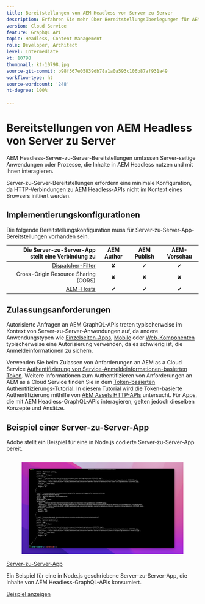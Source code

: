 ```yaml
---
title: Bereitstellungen von AEM Headless von Server zu Server
description: Erfahren Sie mehr über Bereitstellungsüberlegungen für AEM Headless-Bereitstellungen von Server zu Server.
version: Cloud Service
feature: GraphQL API
topic: Headless, Content Management
role: Developer, Architect
level: Intermediate
kt: 10798
thumbnail: kt-10798.jpg
source-git-commit: b98f567e05839db78a1a0a593c106b87af931a49
workflow-type: ht
source-wordcount: '248'
ht-degree: 100%

---
```



# Bereitstellungen von AEM Headless von Server zu Server

AEM Headless-Server-zu-Server-Bereitstellungen umfassen Server-seitige Anwendungen oder Prozesse, die Inhalte in AEM Headless nutzen und mit ihnen interagieren.

Server-zu-Server-Bereitstellungen erfordern eine minimale Konfiguration, da HTTP-Verbindungen zu AEM Headless-APIs nicht im Kontext eines Browsers initiiert werden.

## Implementierungskonfigurationen

Die folgende Bereitstellungskonfiguration muss für Server-zu-Server-App-Bereitstellungen vorhanden sein.

| Die Server-zu-Server-App stellt eine Verbindung zu | AEM Author | AEM Publish | AEM-Vorschau |
|---------------------------------------------------------------:|:----------:|:-----------:|:-----------:|
| [Dispatcher-Filter](./configurations/dispatcher-filters.md) | ✘ | ✔ | ✔ |
| Cross-Origin Resource Sharing (CORS) | ✘ | ✘ | ✘ |
| [AEM-Hosts](./configurations/aem-hosts.md) | ✔ | ✔ | ✔ |

## Zulassungsanforderungen

Autorisierte Anfragen an AEM GraphQL-APIs treten typischerweise im Kontext von Server-zu-Server-Anwendungen auf, da andere Anwendungstypen wie [Einzelseiten-Apps](./spa.md), [Mobile](./mobile.md) oder [Web-Komponenten](./web-component.md) typischerweise eine Autorisierung verwenden, da es schwierig ist, die Anmeldeinformationen zu sichern.

Verwenden Sie beim Zulassen von Anforderungen an AEM as a Cloud Service [Authentifizierung von Service-Anmeldeinformationen-basierten Token](https://experienceleague.adobe.com/docs/experience-manager-cloud-service/content/implementing/developing/generating-access-tokens-for-server-side-apis.html?lang=de). Weitere Informationen zum Authentifizieren von Anforderungen an AEM as a Cloud Service finden Sie in dem [Token-basierten Authentifizierungs-Tutorial](https://experienceleague.adobe.com/docs/experience-manager-learn/getting-started-with-aem-headless/authentication/overview.html?lang=de). In diesem Tutorial wird die Token-basierte Authentifizierung mithilfe von [AEM Assets HTTP-APIs](https://experienceleague.adobe.com/docs/experience-manager-cloud-service/content/assets/admin/mac-api-assets.html?lang=de) untersucht. Für Apps, die mit AEM Headless-GraphQL-APIs interagieren, gelten jedoch dieselben Konzepte und Ansätze.

## Beispiel einer Server-zu-Server-App

Adobe stellt ein Beispiel für eine in Node.js codierte Server-zu-Server-App bereit.

<div class="columns is-multiline">
    <!-- Server-to-server app -->
    <div class="column is-half-tablet is-half-desktop is-one-third-widescreen" aria-label="Server-to-server app" tabindex="0">
       <div class="card">
           <div class="card-image">
               <figure class="image is-16by9">
                   <a href="../example-apps/server-to-server-app.md" title="Server-zu-Server-App" tabindex="-1">
                       <img class="is-bordered-r-small" src="../example-apps/assets/server-to-server-app/server-to-server-card.png" alt="Server-zu-Server-App">
                   </a>
               </figure>
           </div>
           <div class="card-content is-padded-small">
               <div class="content">
                   <p class="headline is-size-6 has-text-weight-bold"><a href="../example-apps/server-to-server-app.md" title="Server-zu-Server-App">Server-zu-Server-App</a></p>
                   <p class="is-size-6">Ein Beispiel für eine in Node.js geschriebene Server-zu-Server-App, die Inhalte von AEM Headless-GraphQL-APIs konsumiert.</p>
                   <a href="../example-apps/server-to-server-app.md" class="spectrum-Button spectrum-Button--outline spectrum-Button--primary spectrum-Button--sizeM">
 <span class="spectrum-Button-label has-no-wrap has-text-weight-bold">Beispiel anzeigen</span>
 </a>
               </div>
           </div>
       </div>
    </div>
</div>